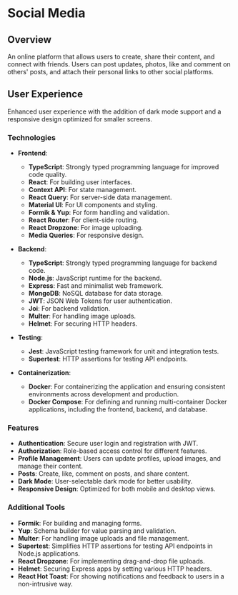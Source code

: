 # Social Media

## Overview

An online platform that allows users to create, share their content, and connect with friends. Users can post updates, photos, like and comment on others' posts, and attach their personal links to other social platforms.

## User Experience

Enhanced user experience with the addition of dark mode support and a responsive design optimized for smaller screens.

### Technologies

- **Frontend**:

  - **TypeScript**: Strongly typed programming language for improved code quality.
  - **React**: For building user interfaces.
  - **Context API**: For state management.
  - **React Query**: For server-side data management.
  - **Material UI**: For UI components and styling.
  - **Formik & Yup**: For form handling and validation.
  - **React Router**: For client-side routing.
  - **React Dropzone**: For image uploading.
  - **Media Queries**: For responsive design.

- **Backend**:

  - **TypeScript**: Strongly typed programming language for backend code.
  - **Node.js**: JavaScript runtime for the backend.
  - **Express**: Fast and minimalist web framework.
  - **MongoDB**: NoSQL database for data storage.
  - **JWT**: JSON Web Tokens for user authentication.
  - **Joi**: For backend validation.
  - **Multer**: For handling image uploads.
  - **Helmet**: For securing HTTP headers.

- **Testing**:

  - **Jest**: JavaScript testing framework for unit and integration tests.
  - **Supertest**: HTTP assertions for testing API endpoints.

- **Containerization**:
  - **Docker**: For containerizing the application and ensuring consistent environments across development and production.
  - **Docker Compose**: For defining and running multi-container Docker applications, including the frontend, backend, and database.

### Features

- **Authentication**: Secure user login and registration with JWT.
- **Authorization**: Role-based access control for different features.
- **Profile Management**: Users can update profiles, upload images, and manage their content.
- **Posts**: Create, like, comment on posts, and share content.
- **Dark Mode**: User-selectable dark mode for better usability.
- **Responsive Design**: Optimized for both mobile and desktop views.

### Additional Tools

- **Formik**: For building and managing forms.
- **Yup**: Schema builder for value parsing and validation.
- **Multer**: For handling image uploads and file management.
- **Supertest**: Simplifies HTTP assertions for testing API endpoints in Node.js applications.
- **React Dropzone**: For implementing drag-and-drop file uploads.
- **Helmet**: Securing Express apps by setting various HTTP headers.
- **React Hot Toast**: For showing notifications and feedback to users in a non-intrusive way.
